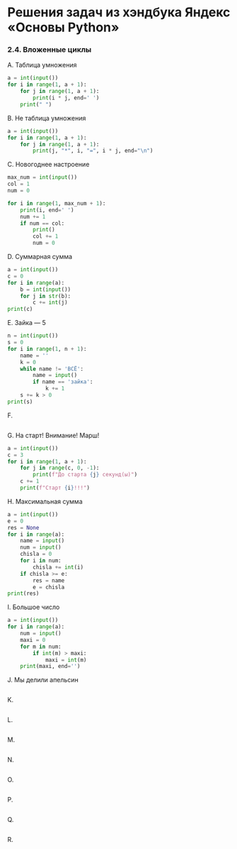 # Решения задач из хэндбука Яндекс «Основы Python»

### 2.4. Вложенные циклы

A. Таблица умножения
```python
a = int(input())
for i in range(1, a + 1): 
    for j in range(1, a + 1): 
        print(i * j, end=' ')
    print(" ")
```

B. Не таблица умножения
```python
a = int(input())
for i in range(1, a + 1): 
    for j in range(1, a + 1): 
        print(j, "*", i, "=", i * j, end="\n")
```

C. Новогоднее настроение
```python
max_num = int(input())
col = 1
num = 0

for i in range(1, max_num + 1):
    print(i, end=' ')
    num += 1
    if num == col:
        print()
        col += 1  
        num = 0  
```

D. Суммарная сумма
```python
a = int(input())
c = 0
for i in range(a):
    b = int(input())
    for j in str(b):
        c += int(j)
print(c)
```

E. Зайка — 5
```python
n = int(input())
s = 0
for i in range(1, n + 1):
    name = ''
    k = 0
    while name != 'ВСЁ': 
        name = input()
        if name == 'зайка':
            k += 1
    s += k > 0  
print(s)
```

F. 
```python

```

G. На старт! Внимание! Марш!
```python
a = int(input())
c = 3
for i in range(1, a + 1):
    for j in range(c, 0, -1):
        print(f"До старта {j} секунд(ы)")
    c += 1
    print(f"Старт {i}!!!")
```

H. Максимальная сумма
```python
a = int(input())
e = 0
res = None
for i in range(a):
    name = input()
    num = input()
    chisla = 0
    for i in num:
        chisla += int(i)
    if chisla >= e:
        res = name
        e = chisla
print(res)
```

I. Большое число
```python
a = int(input())
for i in range(a):
    num = input()
    maxi = 0
    for m in num:
        if int(m) > maxi:
            maxi = int(m)
    print(maxi, end='')
```

J. Мы делили апельсин
```python

```

K. 
```python

```

L. 
```python

```

M. 
```python

```

N. 
```python

```
O. 
```python

```

P. 
```python

```

Q. 
```python

```

R. 
```python

```
